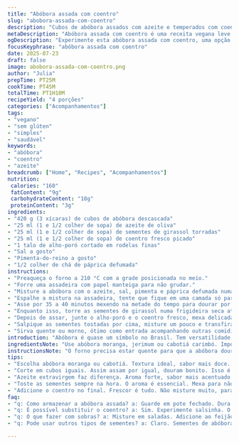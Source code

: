 ```yaml
---
title: "Abóbora assada com coentro"
slug: "abobora-assada-com-coentro"
description: "Cubos de abóbora assados com azeite e temperados com coentro fresco e sementes tostadas. Troca da cebola verde por alho-poró e sementes de girassol no lugar das sementes de abóbora. Sal, pimenta, pitada de páprica defumada. Assar até dourar e amaciar. Misturar tudo, servir direto na travessa. Receita vegana, sem glúten, sem lactose, fácil e versátil."
metaDescription: "Abóbora assada com coentro é uma receita vegana leve e saborosa, perfeita para acompanhar pratos brasileiros"
ogDescription: "Experimente esta abóbora assada com coentro, uma opção vegana e saudável que encanta no sabor e na textura crocante das sementes"
focusKeyphrase: "abóbora assada com coentro"
date: 2025-07-23
draft: false
image: abobora-assada-com-coentro.png
author: "Julia"
prepTime: PT25M
cookTime: PT45M
totalTime: PT1H10M
recipeYield: "4 porções"
categories: ["Acompanhamentos"]
tags:
- "vegano"
- "sem glúten"
- "simples"
- "saudável"
keywords:
- "abóbora"
- "coentro"
- "azeite"
breadcrumb: ["Home", "Recipes", "Acompanhamentos"]
nutrition: 
 calories: "160"
 fatContent: "9g"
 carbohydrateContent: "18g"
 proteinContent: "3g"
ingredients:
- "420 g (3 xícaras) de cubos de abóbora descascada"
- "25 ml (1 e 1/2 colher de sopa) de azeite de oliva"
- "25 ml (1 e 1/2 colher de sopa) de sementes de girassol torradas"
- "25 ml (1 e 1/2 colher de sopa) de coentro fresco picado"
- "1 talo de alho-poró cortado em rodelas finas"
- "Sal a gosto"
- "Pimenta-do-reino a gosto"
- "1/2 colher de chá de páprica defumada"
instructions:
- "Preaqueça o forno a 210 °C com a grade posicionada no meio."
- "Forre uma assadeira com papel manteiga para não grudar."
- "Misture a abóbora com o azeite, sal, pimenta e páprica defumada numa tigela."
- "Espalhe a mistura na assadeira, tente que fique em uma camada só para dourar melhor."
- "Asse por 35 a 40 minutos mexendo na metade do tempo para dourar por igual. Abóbora deve estar macia e com pontinhas douradas."
- "Enquanto isso, torre as sementes de girassol numa frigideira seca até ficarem crocantes e cheirosas, cuidado para não queimar."
- "Depois de assar, junte o alho-poró e o coentro fresco, mexa delicadamente para incorporar."
- "Salpique as sementes tostadas por cima, misture um pouco e transfira para a travessa."
- "Sirva quente ou morno, ótimo como entrada acompanhando outras comidinhas brasileiras."
introduction: "Abóbora é quase um símbolo no Brasil. Tem versatilidade, do doce ao salgado, ingredientes que combinam direto na panela. Rápido de preparar e saudável. Quando assada, solta aquele aroma incrível. Dá para fazer sozinho, sem mistério. Abóbora cortada em cubos, azeite, um toque de tempero, depois só esperar dourar. Sementes tostadas entram para crocância, contrastando. Coentro em cima traz frescor que equilibra. Troquei cebola verde por alho-poró para sabor mais suave, sementes de girassol pelo crocante e sabor. Páprica defumada para dar um toque rústico. Pronto, prato simples, com jeitinho brasileiro, vegan, sem glúten, sem lactose. Dá para repetir, usar como acompanhamento para churrasco, feijão tropeiro, ou uma bela salada. Bem versátil no dia a dia, ocupa pouco tempo e quase nada de louça. Refúgio para quem quer comida caseira, rápida mas com sabor. Vale aquele gostinho de casa da vovó, só que modernizado. Quem gosta de abóbora vai curtir, quem não tem costume pode achar estranho no começo, mas só um pouco. A textura macia com crocante das sementes faz diferença, e o coentro fresco finaliza. Fácil mudar temperos, colocar umas pimentas, trocar o tipo de semente. Coisa simples, que vira festa, simples e direta."
ingredientsNote: "Use abóbora moranga, jerimum ou cabotiá carimbó. Importante para textura e sabor. Evite abóboras muito aguadas como a menina, elas soltam água demais no forno. Corte em cubos do mesmo tamanho para assar por igual. Azeite use extravirgem, brasiliense ou mineiro para aroma. Sementes de girassol são substitutas interessantes para sementes de abóbora, com sabor neutro e crocante. Toste na frigideira sem óleo até começarem a estourar levemente, cuidado para não queimar, mexa sempre. Alho-poró no lugar da cebolinha traz doçura suave e aroma leve, picar fininho para não pesar nem roubar o sabor do coentro. Coentro fresco deve sempre ser adicionado no final para manter o frescor, melhor que seco ou congelado aqui. Sal e pimenta do reino moída na hora realça os aromas. Essa receita não leva ingredientes industrializados, adequada para dietas restritivas e para quem gosta de comida saudável e prática."
instructionsNote: "O forno precisa estar quente para que a abóbora doure e caramelize levemente, isso realça gosto naturalmente adocicado. Não sobrecarregue a assadeira para que o vapor não atrapalhe o processo. Mexer na metade do tempo ajuda a dourar por igual, evitando partes queimadas. O tempo de forno depende do tipo de abóbora, use um garfo para testar maciez. Tostar as sementes na hora é melhor para aproveitar o aroma final, mas pode ser feito com antecedência e guardado em pote fechado. Misturar o coentro e o alho-poró só no final para o frescor não sumir com o calor. Mexa delicado para não virar papa, o prato é de textura, algumas partes da abóbora ficam caramelizadas, outras macias. Sirva ainda quente para aproveitar a crocância das sementes, fica ótimo com pão de milho ou farinheira. Pode usar para entrada ou acompanhamento, destaca pratos de origem brasileira, simples e sazonal."
tips:
- "Escolha abóbora moranga ou cabotiá. Textura ideal, sabor mais doce. Evite tipos aguados."
- "Corte em cubos iguais. Assim assam por igual, douram bonito. Isso é essencial."
- "Azeite extravirgem faz diferença. Aroma forte, sabor mais acentuado. Use generoso."
- "Toste as sementes sempre na hora. O aroma é essencial. Mexa para não queimar."
- "Adicione o coentro no final. Frescor é tudo. Não misture muito, para não desmanchar."
faq:
- "q: Como armazenar a abóbora assada? a: Guarde em pote fechado. Dura até 3 dias na geladeira. Pode aquecer no micro-ondas."
- "q: É possível substituir o coentro? a: Sim. Experimente salsinha. O gosto muda, mas ainda fica bom. Outras ervas ajudam também."
- "q: O que fazer com sobras? a: Misture em saladas. Adicione ao feijão. Fica saboroso, uso prático."
- "q: Pode usar outros tipos de sementes? a: Claro. Sementes de abóbora são ótimas. Sempre deixe tostar. Experimente."

---
```

